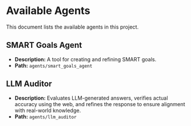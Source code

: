 # Available Agents

This document lists the available agents in this project.

## SMART Goals Agent

*   **Description:** A tool for creating and refining SMART goals.
*   **Path:** `agents/smart_goals_agent`

## LLM Auditor

*   **Description:** Evaluates LLM-generated answers, verifies actual accuracy using the web, and refines the response to ensure alignment with real-world knowledge.
*   **Path:** `agents/llm_auditor`